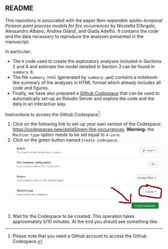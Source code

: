 

## README

This repository is associated with the paper *Non-separable
spatio-temporal Poisson point process models for fire occurrences* by
Nicoletta D’Angelo, Alessandro Albano, Andrea Gilardi, and Giada
Adelfio. It contains the code and the data necessary to reproduce the
analyses presented in the manuscript.

In particular:

- The `R` code used to create the exploratory analyses included in
  Sections 2 and 4 and estimate the model detailed in Section 3 can be
  found in `summary.R`.
- The file `summary.html` (generated by `summary.qmd`) contains a
  notebook-like summary of the analyses in HTML format which already
  includes all code and figures.
- Finally, we have also prepared a [Github
  Codespace](https://github.com/features/codespaces) that can be used to
  automatically set-up an Rstudio Server and explore the code and the
  data in an interactive way.

Instructions to access the Github Codespace[^1]:

1.  Click on the following link to set-up your own version of the
    Codespace: <https://codespaces.new/agila5/ppm-fire-occurrences>.
    **Warning:** the `Machine type` option needs to be set equal to
    `4-core`.
2.  Click on the green button named `Create codespace`.
    <img src="istruzioni/step1.png" data-fig-align="center"
    data-fig-width="70%" />
3.  Wait for the Codespace to be created. This operation takes
    approximately 5/10 minutes. At the end you should see something
    like:

[^1]: Please note that you need a Github account to access the Github
    Codespace.
